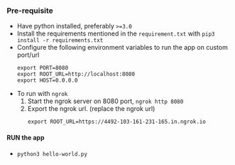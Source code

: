 ### Pre-requisite
- Have python installed, preferably `>=3.0`
- Install the requirements mentioned in the `requirement.txt` with `pip3 install -r requirements.txt`
- Configure the following environment variables to run the app on custom port/url
  ```
  export PORT=8080
  export ROOT_URL=http://localhost:8080
  export HOST=0.0.0.0
  ```
- To run with `ngrok`
  1. Start the ngrok server on 8080 port, `ngrok http 8080`
  2. Export the ngrok url. (replace the ngrok url)
     ```
     export ROOT_URL=https://4492-103-161-231-165.in.ngrok.io
     ```

#### RUN the app 
* `python3 hello-world.py`
